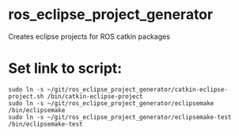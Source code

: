 ros_eclipse_project_generator
=============================

Creates eclipse projects for ROS catkin packages

Set link to script:
=

```
sudo ln -s ~/git/ros_eclipse_project_generator/catkin-eclipse-project.sh /bin/catkin-eclipse-project
sudo ln -s ~/git/ros_eclipse_project_generator/eclipsemake /bin/eclipsemake
sudo ln -s ~/git/ros_eclipse_project_generator/eclipsemake-test /bin/eclipsemake-test
```
